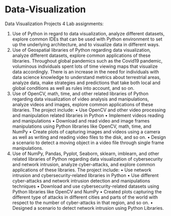 # Data-Visualization
Data Visualization Projects
4 Lab assignments:
1) Use of Python in regard to data visualization, analyze different datasets, explore common IDEs that can be used with Python environment to set up the underlying architecture, and to visualize data in different ways.
2) Use of Geospatial libraries of Python regarding data visualization, analyze different datasets, explore common applications of these libraries. Throughout global
pandemics such as the Covid19 pandemic, voluminous individuals spent lots of time viewing maps that visualize data accordingly. There is an increase in the need for individuals with data science knowledge to understand metrics about terrestrial areas, analyze data, make strategies and predictions that take both local and global conditions as well as rules into account, and so on.
3) Use of OpenCV, math, time, and other related libraries of Python regarding data visualization of video analysis and manipulations, analyze videos and images,
explore common applications of these libraries.
The project include:
• Use OpenCV and other video processing and manipulation related libraries in Python
• Implement videos reading and manipulations
• Download and read video and image frames manipulations using Python libraries like OpenCV, math, time, and NumPy
• Create plots of capturing images and videos using a camera as well as writing and reading video files to the disk, and so on.
• Design a scenario to detect a moving object in a video file through single frame manipulations.
4) Use of NumPy, Pandas, Pyplot, Seaborn, sklearn, imblearn, and other related libraries of Python regarding data visualization of cybersecurity and network intrusion, analyze cyber-attacks, and explore common applications of these libraries.
The project include:
• Use network intrusion and cybersecurity-related libraries in Python
• Use different cyber-attacks and network intrusion detection and manipulations techniques
• Download and use cybersecurity-related datasets using Python libraries like OpenCV and NumPy
• Created plots capturing the different type of attacks in different cities and parts of the world with respect to the number of cyber-attacks in that region, and so on.
• Designed a scenario to detect network intrusion using Python Libraries.
